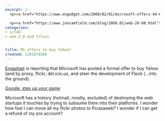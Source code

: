 ```yaml
---
excerpt: |-
  <p><a href="https://www.engadget.com/2008/02/01/microsoft-offers-44-6-billion-for-yahoo/">Engadget</a> is reporting that Microsoft has posted a formal offer to buy Yahoo (and by proxy, flickr, del.icio.us, and steer the development of Flock (...into the ground).</p>

  <p><a href="https://www.joncamfield.com/blog/2008.01/web-20-08.html">Google, step up your game</a></p>
categories:
- ict4d
- web 2.0 and f/loss


title: MS offers to buy Yahoo?
created: 1201878388
---
```

<p><a href="https://www.engadget.com/2008/02/01/microsoft-offers-44-6-billion-for-yahoo/">Engadget</a> is reporting that Microsoft has posted a formal offer to buy Yahoo (and by proxy, flickr, del.icio.us, and steer the development of Flock (...into the ground).</p>

<p><a href="https://www.joncamfield.com/blog/2008.01/web-20-08.html">Google, step up your game</a></p>

<p>Microsoft has a history (hotmail, mostly, excluded) of destroying the web startups it touches by trying to subsume them into their platforms.  I wonder how fast I can move all my flickr photos to Picasaweb?  I wonder if I can get a refund of my pro account?</p>
